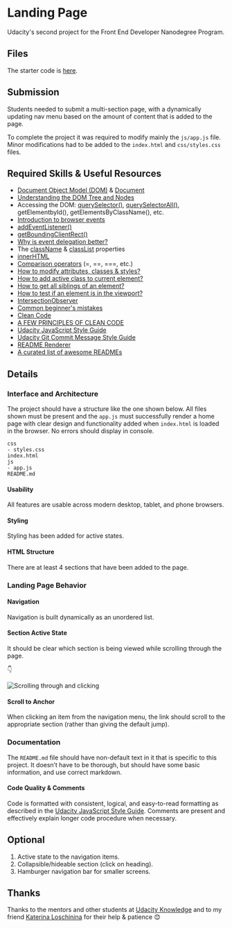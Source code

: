# Landing Page

Udacity's second project for the Front End Developer Nanodegree Program.

## Files

The starter code is [here](https://github.com/udacity/fend/tree/refresh-2019/projects/landing-page). 

## Submission

Students needed to submit a multi-section page, with a dynamically updating nav menu based on the amount of content that is added to the page. 

To complete the project it was required to modify mainly the ```js/app.js``` file. Minor modifications had to be added to the ```index.html``` and ```css/styles.css``` files.

## Required Skills & Useful Resources

* [Document Object Model (DOM)](https://developer.mozilla.org/en-US/docs/Web/API/Document_Object_Model) & [Document](https://developer.mozilla.org/en-US/docs/Web/API/Document)
* [Understanding the DOM Tree and Nodes](https://www.digitalocean.com/community/tutorials/understanding-the-dom-tree-and-nodes)
* Accessing the DOM: [querySelector()](https://developer.mozilla.org/en-US/docs/Web/API/Element/querySelector), [querySelectorAll()](https://developer.mozilla.org/en-US/docs/Web/API/Element/querySelectorAll), getElementbyId(), getElementsByClassName(), etc.
* [Introduction to browser events](https://javascript.info/introduction-browser-events)
* [addEventListener()](https://developer.mozilla.org/en-US/docs/Web/API/EventTarget/addEventListener)
* [getBoundingClientRect()](https://developer.mozilla.org/en-US/docs/Web/API/Element/getBoundingClientRect)
* [Why is event delegation better?](https://gomakethings.com/why-is-javascript-event-delegation-better-than-attaching-events-to-each-element/)
* The [className](https://developer.mozilla.org/en-US/docs/Web/API/Element/className) & [classList](https://developer.mozilla.org/en-US/docs/Web/API/Element/classList) properties
* [innerHTML](https://developer.mozilla.org/en-US/docs/Web/API/Element/innerHTML)
* [Comparison operators](https://developer.mozilla.org/en-US/docs/Web/JavaScript/Reference/Operators/Comparison_Operators) (=, ==, ===, etc.)
* [How to modify attributes, classes & styles?](https://www.digitalocean.com/community/tutorials/how-to-modify-attributes-classes-and-styles-in-the-dom)
* [How to add active class to current element?](https://www.w3schools.com/howto/howto_js_active_element.asp)
* [How to get all siblings of an element?](https://stackoverflow.com/questions/4378784/how-to-find-all-siblings-of-currently-selected-object)
* [How to test if an element is in the viewport?](https://gomakethings.com/how-to-test-if-an-element-is-in-the-viewport-with-vanilla-javascript/)
* [IntersectionObserver](https://www.smashingmagazine.com/2018/01/deferring-lazy-loading-intersection-observer-api/)
* [Common beginner's mistakes](https://developer.mozilla.org/en-US/docs/Learn/JavaScript/Howto)
* [Clean Code](https://github.com/ryanmcdermott/clean-code-javascript)
* [A FEW PRINCIPLES OF CLEAN CODE](https://x-team.com/blog/principles-clean-code/)
* [Udacity JavaScript Style Guide](http://udacity.github.io/frontend-nanodegree-styleguide/javascript.html)
* [Udacity Git Commit Message Style Guide](https://udacity.github.io/git-styleguide/)
* [README Renderer](https://www.makeareadme.com/)
* [A curated list of awesome READMEs](https://github.com/matiassingers/awesome-readme)

## Details 

### Interface and Architecture

The project should have a structure like the one shown below. All files shown must be present and the ```app.js``` must successfully render a home page with clear design and functionality added when ```index.html``` is loaded in the browser. No errors should display in console.

```
css
- styles.css    
index.html
js
- app.js
README.md
```
#### Usability

All features are usable across modern desktop, tablet, and phone browsers.

#### Styling

Styling has been added for active states.

#### HTML Structure

There are at least 4 sections that have been added to the page.

### Landing Page Behavior

#### Navigation

Navigation is built dynamically as an unordered list.

#### Section Active State

It should be clear which section is being viewed while scrolling through the page.

👇

![Scrolling through and clicking](https://i.imgur.com/98JsPTO.gif)

#### Scroll to Anchor

When clicking an item from the navigation menu, the link should scroll to the appropriate section (rather than giving the default jump).

### Documentation

The ```README.md``` file should have non-default text in it that is specific to this project. It doesn’t have to be thorough, but should have some basic information, and use correct markdown.

#### Code Quality & Comments

Code is formatted with consistent, logical, and easy-to-read formatting as described in the [Udacity JavaScript Style Guide](hhttp://udacity.github.io/frontend-nanodegree-styleguide/javascript.html). Comments are present and effectively explain longer code procedure when necessary.

## Optional  

1. Active state to the navigation items.
2. Collapsible/hideable section (click on heading).
3. Hamburger navigation bar for smaller screens.

## Thanks

Thanks to the mentors and other students at [Udacity Knowledge](https://knowledge.udacity.com/) and to my friend [Katerina Loschinina](https://github.com/kateloschinina) for their help & patience 😊
